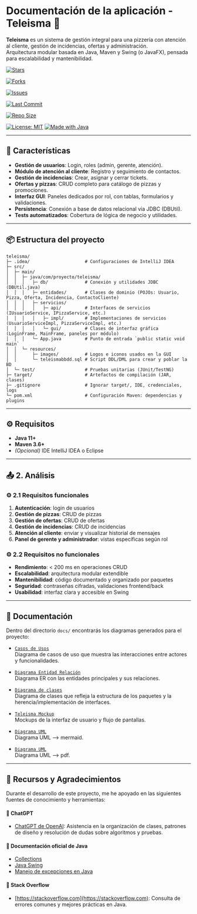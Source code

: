 # Documentación de la aplicación - Teleisma 🍕

**Teleisma** es un sistema de gestión integral para una pizzería con atención al cliente, gestión de incidencias, ofertas y administración.  
Arquitectura modular basada en Java, Maven y Swing (o JavaFX), pensada para escalabilidad y mantenibilidad.

[![Stars](https://img.shields.io/github/stars/IsmaVargass/teleisma?style=social&label=Stars)](https://github.com/IsmaVargass/teleisma/stargazers)

[![Forks](https://img.shields.io/github/forks/IsmaVargass/teleisma?style=social&label=Forks)](https://github.com/IsmaVargass/teleisma/network/members)

[![Issues](https://img.shields.io/github/issues/IsmaVargass/teleisma)](https://github.com/IsmaVargass/teleisma/issues)

[![Last Commit](https://img.shields.io/github/last-commit/IsmaVargass/teleisma.svg)](https://github.com/IsmaVargass/teleisma/commits/master/)

[![Repo Size](https://img.shields.io/github/repo-size/IsmaVargass/teleisma)](https://github.com/IsmaVargass/teleisma)

[![License: MIT](https://img.shields.io/badge/License-MIT-green.svg)](LICENSE)
[![Made with Java](https://img.shields.io/badge/Made%20with-Java-orange.svg)](https://www.java.com/)

---

## 🚀 Características

- **Gestión de usuarios**: Login, roles (admin, gerente, atención).  
- **Módulo de atención al cliente**: Registro y seguimiento de contactos.  
- **Gestión de incidencias**: Crear, asignar y cerrar tickets.  
- **Ofertas y pizzas**: CRUD completo para catálogo de pizzas y promociones.  
- **Interfaz GUI**: Paneles dedicados por rol, con tablas, formularios y validaciones.  
- **Persistencia**: Conexión a base de datos relacional via JDBC (DBUtil).  
- **Tests automatizados**: Cobertura de lógica de negocio y utilidades.

---

## 📦 Estructura del proyecto

```text
teleisma/
├─ .idea/                     # Configuraciones de IntelliJ IDEA
├─ src/
│  ├─ main/
│  │  ├─ java/com/proyecto/teleisma/
│  │  │   ├─ db/              # Conexión y utilidades JDBC (DBUtil.java)
│  │  │   ├─ entidades/       # Clases de dominio (POJOs: Usuario, Pizza, Oferta, Incidencia, ContactoCliente)
│  │  │   ├─ servicios/
│  │  │   │   ├─ api/         # Interfaces de servicios (IUsuarioService, IPizzaService, etc.)
│  │  │   │   ├─ impl/        # Implementaciones de servicios (UsuarioServiceImpl, PizzaServiceImpl, etc.)
│  │  │   │   └─ gui/         # Clases de interfaz gráfica (LoginFrame, MainFrame, paneles por módulo)
│  │  │   └─ App.java         # Punto de entrada `public static void main`
│  │  └─ resources/
│  │      ├─ images/          # Logos e iconos usados en la GUI
│  │      └─ teleismabbdd.sql # Script DDL/DML para crear y poblar la BD
│  └─ test/                   # Pruebas unitarias (JUnit/TestNG)
├─ target/                    # Artefactos de compilación (JAR, clases)
├─ .gitignore                 # Ignorar target/, IDE, credenciales, logs
└─ pom.xml                    # Configuración Maven: dependencias y plugins
```
---

## ⚙️ Requisitos

- **Java 11+**  
- **Maven 3.6+**  
- *(Opcional)* IDE IntelliJ IDEA o Eclipse  

---

## 📤 2. Análisis

### ⚙️ 2.1 Requisitos funcionales

1. **Autenticación**: login de usuarios  
2. **Gestión de pizzas**: CRUD de pizzas  
3. **Gestión de ofertas**: CRUD de ofertas  
4. **Gestión de incidencias**: CRUD de incidencias  
5. **Atención al cliente**: enviar y visualizar historial de mensajes  
6. **Panel de gerente y administrador**: vistas específicas según rol  

### ⚙️ 2.2 Requisitos no funcionales

- **Rendimiento**: < 200 ms en operaciones CRUD  
- **Escalabilidad**: arquitectura modular extendible  
- **Mantenibilidad**: código documentado y organizado por paquetes  
- **Seguridad**: contraseñas cifradas, validaciones frontend/back  
- **Usabilidad**: interfaz clara y accesible en Swing  

---

## 📂 Documentación

Dentro del directorio `docs/` encontrarás los diagramas generados para el proyecto:

- [`Casos de Usos`](docs/Casos_de_Usos.png)  
  Diagrama de casos de uso que muestra las interacciones entre actores y funcionalidades.

- [`Diagrama Entidad Relación`](docs/Diagrama_Entidad_Relación.png)  
  Diagrama ER con las entidades principales y sus relaciones.

- [`Diagrama de clases`](docs/Diagrama_de_clases.png)  
  Diagrama de clases que refleja la estructura de los paquetes y la herencia/implementación de interfaces.

- [`Teleisma Mockup`](docs/Teleisma-Mockup.pdf)  
  Mockups de la interfaz de usuario y flujo de pantallas.

- [`Diagrama UML`](docs/UML.md)  
  Diagrama UML --> mermaid.

- [`Diagrama UML`](docs/UML.pdf)  
  Diagrama UML --> pdf.

---

## 🙌 Recursos y Agradecimientos

Durante el desarrollo de este proyecto, me he apoyado en las siguientes fuentes de conocimiento y herramientas:

#### 🤖 ChatGPT
- [ChatGPT de OpenAI](https://chat.openai.com): Asistencia en la organización de clases, patrones de diseño y resolución de dudas sobre algoritmos y pruebas.

#### 📘 Documentación oficial de Java
- [Collections](https://docs.oracle.com/javase/8/docs/api/java/util/Collections.html)
- [Java Swing](https://docs.oracle.com/javase/tutorial/uiswing/)
- [Manejo de excepciones en Java](https://docs.oracle.com/javase/tutorial/essential/exceptions/)

#### 💬 Stack Overflow
- [https://stackoverflow.com](https://stackoverflow.com): Consulta de errores comunes y mejores prácticas en Java.


